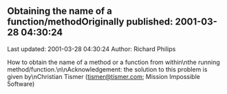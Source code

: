 ## Obtaining the name of a function/methodOriginally published: 2001-03-28 04:30:24 
Last updated: 2001-03-28 04:30:24 
Author: Richard Philips 
 
How to obtain the name of a method or a function from within\nthe running method/function.\n\nAcknowledgement: the solution to this problem is given by\nChristian Tismer (tismer@tismer.com; Mission Impossible 5oftware)
